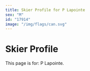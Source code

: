 ```yaml
---
title: Skier Profile for P Lapointe
sex: "M"
id: "17914"
image: "/img/flags/can.svg" 
---
```


# Skier Profile

This page is for: P Lapointe.
    